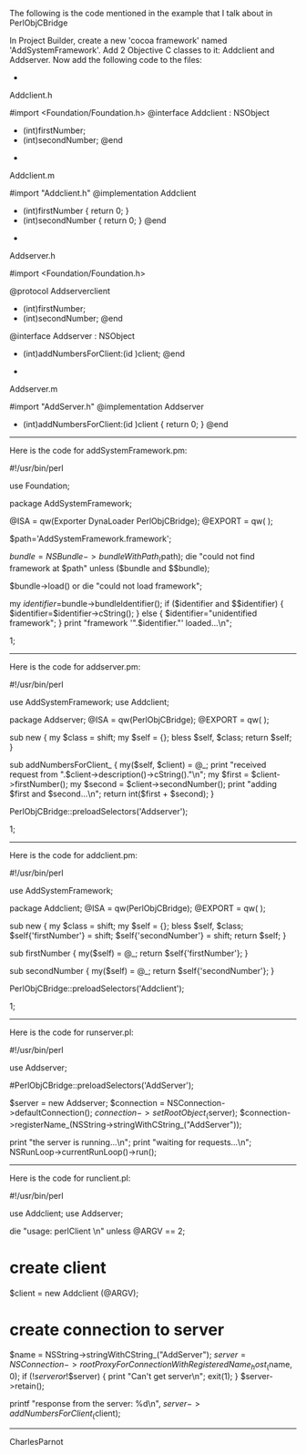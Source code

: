The following is the code mentioned in the example that I talk about in PerlObjCBridge

In Project Builder, create a new 'cocoa framework' named 'AddSystemFramework'.
Add 2 Objective C classes to it: Addclient and Addserver.
Now add the following code to the files:


*
Addclient.h
    
#import <Foundation/Foundation.h>
@interface Addclient : NSObject
- (int)firstNumber;
- (int)secondNumber;
@end


*
Addclient.m
    
#import "Addclient.h"
@implementation Addclient
- (int)firstNumber { return 0; }
- (int)secondNumber { return 0; }
@end


*
Addserver.h
    
#import <Foundation/Foundation.h>

@protocol Addserverclient
- (int)firstNumber;
- (int)secondNumber;
@end

@interface Addserver : NSObject
- (int)addNumbersForClient:(id <Addserverclient>)client;
@end


*
Addserver.m
    
#import "AddServer.h"
@implementation Addserver
- (int)addNumbersForClient:(id <Addserverclient>)client { return 0; }
@end




----
Here is the code for addSystemFramework.pm:
    
#!/usr/bin/perl

use Foundation;

package AddSystemFramework;

@ISA = qw(Exporter DynaLoader PerlObjCBridge);
@EXPORT = qw( );


$path='AddSystemFramework.framework';

$bundle=NSBundle->bundleWithPath_($path);
die "could not find framework at $path" unless ($bundle and $$bundle);

$bundle->load() or die "could not load framework";

my $identifier=$bundle->bundleIdentifier();
if ($identifier and $$identifier) {
	$identifier=$identifier->cString();
}
else {
	$identifier="unidentified framework";
}
print "framework '".$identifier."' loaded...\n";


1;


----
Here is the code for addserver.pm:
    
#!/usr/bin/perl

use AddSystemFramework;
use Addclient;

package Addserver;
@ISA = qw(PerlObjCBridge);
@EXPORT = qw( );

sub new
{
   my $class = shift;
   my $self = {};
   bless $self, $class;
   return $self;
}

sub addNumbersForClient_
{
	my($self, $client) = @_;
	print "received request from ".$client->description()->cString()."\n";
	my $first = $client->firstNumber();
	my $second = $client->secondNumber();
	print "adding $first and $second...\n";
	return int($first + $second);
}

PerlObjCBridge::preloadSelectors('Addserver');

1;


----
Here is the code for addclient.pm:
    
#!/usr/bin/perl

use AddSystemFramework;

package Addclient;
@ISA = qw(PerlObjCBridge);
@EXPORT = qw( );

sub new
{
	my $class = shift;
	my $self = {};
	bless $self, $class;
	$self{'firstNumber'} = shift;
	$self{'secondNumber'} = shift;
	return $self;
}

sub firstNumber
{
	my($self) = @_;
	return $self{'firstNumber'};
}

sub secondNumber
{
	my($self) = @_;
	return $self{'secondNumber'};
}

PerlObjCBridge::preloadSelectors('Addclient');

1;



----
Here is the code for runserver.pl:
    
#!/usr/bin/perl

use Addserver;

#PerlObjCBridge::preloadSelectors('AddServer');

$server = new Addserver;
$connection = NSConnection->defaultConnection();
$connection->setRootObject_($server);
$connection->registerName_(NSString->stringWithCString_("AddServer"));

print "the server is running...\n";
print "waiting for requests...\n";
NSRunLoop->currentRunLoop()->run();


----
Here is the code for runclient.pl:
    
#!/usr/bin/perl

use Addclient;
use Addserver;

die "usage: perlClient <firstNumber> <secondNumber>\n" unless @ARGV == 2;

# create client
$client = new Addclient (@ARGV);

# create connection to server
$name = NSString->stringWithCString_("AddServer");
$server = NSConnection->rootProxyForConnectionWithRegisteredName_host_($name, 0);
if (!$server or !$$server) {
	print "Can't get server\n";
	exit(1);
}
$server->retain();

printf "response from the server: %d\n", $server->addNumbersForClient_($client);


----
CharlesParnot
